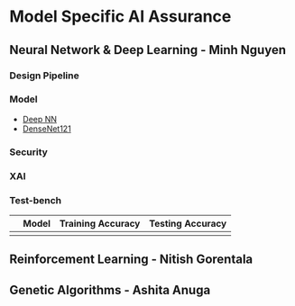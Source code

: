 # Model Specific AI Assurance 

## Neural Network & Deep Learning - Minh Nguyen

### Design Pipeline
### Model
- [Deep NN](https://github.com/AI-VTRC/MSA/blob/neural_network/nn/model/pathology_dataset/utils/model/ekm.py)
- [DenseNet121](https://github.com/AI-VTRC/MSA/blob/neural_network/nn/model/pathology_dataset/utils/model/dense_net.py)
### Security

### XAI

### Test-bench
|    	| Model	| Training Accuracy | Testing Accuracy |
|---	|---	|---	            |---	           |
|   	|   	|   	            |   	           |

## Reinforcement Learning - Nitish Gorentala

## Genetic Algorithms - Ashita Anuga